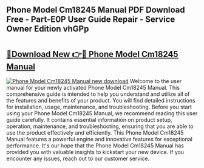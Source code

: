 ## Phone Model Cm18245 Manual PDF Download Free - Part-E0P User Guide Repair - Service Owner Edition vhGPp

# <h2><a href="http://bc15748.oget.top/?id=Phone+Model+Cm18245+Manual">🔗Download New 👉🔴 Phone Model Cm18245 Manual</a></h2>

[![Phone Model Cm18245 Manual new download](https://i.imgur.com/5g1atiW.png)](http://bc15748.oget.top/?id=Phone+Model+Cm18245+Manual)
Welcome to the user manual for your newly activated Phone Model Cm18245 Manual. This comprehensive guide is intended to help you understand and utilize all of the features and benefits of your product. You will find detailed instructions for installation, usage, maintenance, and troubleshooting. Before you start using your Phone Model Cm18245 Manual, we recommend reading this user guide carefully. It contains essential information on product setup, operation, maintenance, and troubleshooting, ensuring that you are able to use the product effectively and efficiently. This Phone Model Cm18245 Manual features a powerful engine and innovative features for exceptional performance. It's our hope that the Phone Model Cm18245 Manual has provided you with valuable insights to kickstart your new device. If you encounter any issues, reach out to our customer service.
